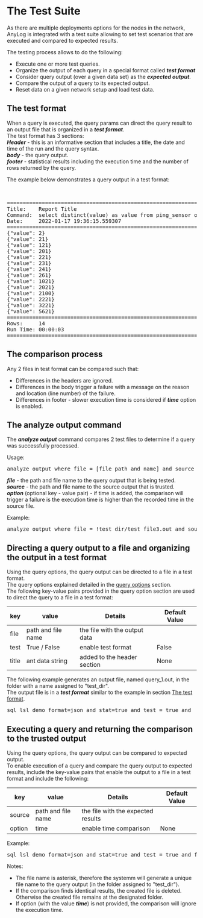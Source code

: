 # The Test Suite

As there are multiple deployments options for the nodes in the network, AnyLog is integrated with a test suite allowing
to set test scenarios that are executed and compared to expected results.  

The testing process allows to do the following:
* Execute one or more test queries.
* Organize the output of each query in a special format called ***test format***
* Consider query output (over a given data set) as the ***expected output***.   
* Compare the output of a query to its expected output.
* Reset data on a given network setup and load test data. 

## The test format

When a query is executed, the query params can direct the query result to an output file that is organized in a ***test format***.  
The test format has 3 sections:  
***Header*** - this is an informative section that includes a title, the date and time of the run and the query syntax.  
***body*** - the query output.  
***footer*** - statistical results including the execution time and the number of rows returned by the query.  

The example below demonstrates a query output in a test format:
<pre> 

==========================================================================
Title:    Report Title
Command:  select distinct(value) as value from ping_sensor order by value 
Date:     2022-01-17 19:36:15.559307
==========================================================================
{"value": 2}
{"value": 21}
{"value": 121}
{"value": 201}
{"value": 221}
{"value": 231}
{"value": 241}
{"value": 261}
{"value": 1021}
{"value": 2021}
{"value": 2100}
{"value": 2221}
{"value": 3221}
{"value": 5621}
==========================================================================
Rows:     14
Run Time: 00:00:03
==========================================================================
</pre>  

## The comparison process

Any 2 files in test format can be compared such that:
* Differences in the headers are ignored.
* Differences in the body trigger a failure with a message on the reason and location (line number) of the failure.
* Differences in footer - slower execution time is considered if ***time*** option is enabled.


## The analyze output command

The ***analyze output*** command compares 2 test files to determine if a query was successfully processed.  

Usage:
<pre>
analyze output where file = [file path and name] and source = [file path and name] and option = time
</pre> 

***file*** - the path and file name to the query output that is being tested.   
***source*** - the path and file name to the source output that is trusted.  
***option*** (optional key - value pair) - if time is added, the comparison will trigger a failure is the execution time is higher than the recorded time in the source file.

Example:
<pre>
analyze output where file = !test_dir/test_file3.out and source = !test_dir/test_file2.out and include = time
</pre> 

## Directing a query output to a file and organizing the output in a test format

Using the query options, the query output can be directed to a file in a test format.  
The query options explained detailed in the [query options](https://github.com/AnyLog-co/documentation/blob/master/queries.md#query-options) section.  
The following key-value pairs provided in the query option section are used to direct the query to a file in a test format:

| key    | value           | Details                          | Default Value |
| ------ | --------------- | -------------------------------- | --------------|
| file   | path and file name | the file with the output data |               |
| test   | True / False       | enable test format            | False         |
| title  | ant data string    | added to the header section   | None          |

The following example generates an output file, named query_1.out, in the folder with a name assigned to "test_dir".  
The output file is in a ***test format*** similar to the example in section [The test format](#the-test-format).
<pre>
sql lsl_demo format=json and stat=true and test = true and  file = !test_dir\query_1.out and title = "Data set #35" "select distinct(value) as value from ping_sensor order by value"
</pre> 

## Executing a query and returning the comparison to the trusted output

Using the query options, the query output can be compared to expected output.  
To enable execution of a query and compare the query output to expected results, include the key-value pairs that enable the output
to a file in a test format and include the following:

| key    | value           | Details                          | Default Value |
| ------ | --------------- | -------------------------------- | --------------|
| source   | path and file name | the file with the expected results |        |
| option   | time       | enable time comparison       | None          |

Example:

<pre>
sql lsl_demo format=json and stat=true and test = true and file = !test_dir\* and source= !test_dir\query_1.out and title = "Data set #35" "select distinct(value) as value from ping_sensor order by value"
</pre> 

Notes:
* The file name is asterisk, therefore the systemm will generate a unique file name to the query output (in the folder assigned to "test_dir").
* If the comparison finds identical results, the created file is deleted. Otherwise the created file remains at the designated folder.
* If option (with the value ***time***) is not provided, the comparison will ignore the execution time.

